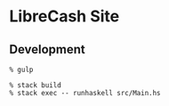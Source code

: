 # LibreCash Site


## Development

```
% gulp

% stack build
% stack exec -- runhaskell src/Main.hs
```

